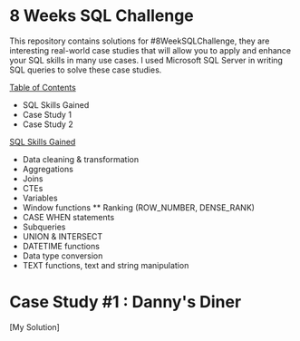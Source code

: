 # 8 Weeks SQL Challenge
This repository contains solutions for #8WeekSQLChallenge, they are interesting real-world case studies that will allow you to apply and enhance your SQL skills in many use cases.
I used Microsoft SQL Server in writing SQL queries to solve these case studies.

<ins> Table of Contents </ins>
* SQL Skills Gained
* Case Study 1
* Case Study 2


<ins> SQL Skills Gained </ins>
* Data cleaning & transformation
* Aggregations
* Joins
* CTEs
* Variables
* Window functions
 ** Ranking (ROW_NUMBER, DENSE_RANK)
* CASE WHEN statements
* Subqueries
* UNION & INTERSECT
* DATETIME functions
* Data type conversion
* TEXT functions, text and string manipulation

# Case Study #1 : Danny's Diner

[My Solution]
